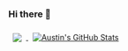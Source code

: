 ### Hi there 👋

<!--
**alang8/alang8** is a ✨ _special_ ✨ repository because its `README.md` (this file) appears on your GitHub profile.

Here are some ideas to get you started:

- 🔭 I’m currently working on ...
- 🌱 I’m currently learning ...
- 👯 I’m looking to collaborate on ...
- 🤔 I’m looking for help with ...
- 💬 Ask me about ...
- 📫 How to reach me: ...
- 😄 Pronouns: ...
- ⚡ Fun fact: ...
-->

<a href="https://github.com/alang8">
  <img align="center" style="margin:0.5rem" src="https://github-readme-stats.vercel.app/api/top-langs/?username=alang8&hide=html,css&title_color=ffffff&text_color=c9cacc&icon_color=4AB197&bg_color=1A2B34" />
</a>

<a href="https://github.com/alangg=8">
  <img align="center" style="margin:0.5rem" src="https://github-readme-stats.vercel.app/api?username=alang8&show_icons=true&line_height=27&count_private=true&title_color=ffffff&text_color=c9cacc&icon_color=4AB097&bg_color=1A2B34" alt="Austin's GitHub Stats" />
</a>
